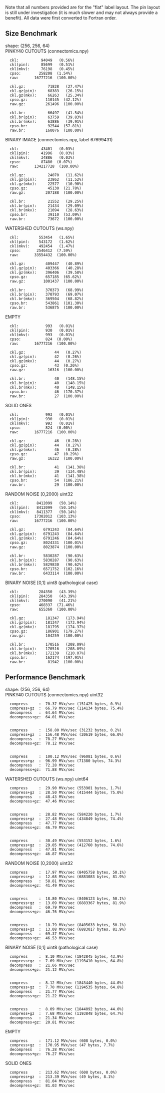 Note that all numbers provided are for the "flat" label layout. The pin layout is still under investigation (it is much slower and may not always provide a benefit). All data were first converted to Fortran order.

## Size Benchmark
shape: (256, 256, 64)  
PINKY40 CUTOUTS (connectomics.npy)

      ckl:          94049   (0.56%)
      ckl(pin):     85699   (0.51%) 
      ckl(mkv):     76198   (0.45%)
      cpso:        258208  (1.54%)
      raw:       16777216  (100.00%)

      ckl.gz:          71828   (27.47%)
      ckl.gz(pin):     68383   (26.15%) 
      ckl.gz(mkv):     66263   (25.34%)
      cpso.gz:        110145  (42.12%)
      raw.gz:         261496  (100.00%)

      ckl.br:          66497   (41.54%)
      ckl.br(pin):     63759   (39.83%) 
      ckl.br(mkv):     63886   (39.91%)
      cpso.br:         92544  (57.81%)
      raw.br:         160076  (100.00%)
BINARY IMAGE (connectomics.npy, label 67699431)

      ckl:          43401   (0.03%)
      ckl(pin):     41996   (0.03%) 
      ckl(mkv):     34886   (0.03%)
      cpso:         87480  (0.07%)
      raw:       134217728  (100.00%)

      ckl.gz:          24070   (11.62%)
      ckl.gz(pin):     23862   (11.52%) 
      ckl.gz(mkv):     22577   (10.90%)
      cpso.gz:         45130  (21.78%)
      raw.gz:         207188  (100.00%)

      ckl.br:          21552   (29.25%)
      ckl.br(pin):     21434   (29.09%) 
      ckl.br(mkv):     21094   (28.63%)
      cpso.br:         39110  (53.09%)
      raw.br:          73672  (100.00%)
WATERSHED CUTOUTS (ws.npy)

      ckl:         553454   (1.65%)
      ckl(pin):    543172   (1.62%) 
      ckl(mkv):    492454   (1.47%)
      cpso:       2546412  (7.59%)
      raw:       33554432  (100.00%)

      ckl.gz:         409447   (40.89%)
      ckl.gz(pin):    403366   (40.28%) 
      ckl.gz(mkv):    396406   (39.58%)
      cpso.gz:        657185  (65.62%)
      raw.gz:        1001437  (100.00%)

      ckl.br:         370373   (68.99%)
      ckl.br(pin):    370793   (69.07%) 
      ckl.br(mkv):    369504   (68.82%)
      cpso.br:        543861  (101.30%)
      raw.br:         536875  (100.00%)
EMPTY

      ckl:            993   (0.01%)
      ckl(pin):       930   (0.01%) 
      ckl(mkv):       993   (0.01%)
      cpso:           824  (0.00%)
      raw:       16777216  (100.00%)

      ckl.gz:             44   (0.27%)
      ckl.gz(pin):        42   (0.26%) 
      ckl.gz(mkv):        44   (0.27%)
      cpso.gz:            43  (0.26%)
      raw.gz:          16316  (100.00%)

      ckl.br:             40   (148.15%)
      ckl.br(pin):        40   (148.15%) 
      ckl.br(mkv):        40   (148.15%)
      cpso.br:            46  (170.37%)
      raw.br:             27  (100.00%)
SOLID ONES

      ckl:            993   (0.01%)
      ckl(pin):       930   (0.01%) 
      ckl(mkv):       993   (0.01%)
      cpso:           824  (0.00%)
      raw:       16777216  (100.00%)

      ckl.gz:             46   (0.28%)
      ckl.gz(pin):        44   (0.27%) 
      ckl.gz(mkv):        46   (0.28%)
      cpso.gz:            47  (0.29%)
      raw.gz:          16322  (100.00%)

      ckl.br:             41   (141.38%)
      ckl.br(pin):        39   (134.48%) 
      ckl.br(mkv):        41   (141.38%)
      cpso.br:            54  (186.21%)
      raw.br:             29  (100.00%)
RANDOM NOISE [0,2000) uint32

      ckl:        8412099   (50.14%)
      ckl(pin):   8412099   (50.14%) 
      ckl(mkv):   8411377   (50.14%)
      cpso:      17302012  (103.13%)
      raw:       16777216  (100.00%)

      ckl.gz:        6791243   (84.64%)
      ckl.gz(pin):   6791243   (84.64%) 
      ckl.gz(mkv):   6791246   (84.64%)
      cpso.gz:       8024331  (100.01%)
      raw.gz:        8023874  (100.00%)

      ckl.br:        5830287   (90.63%)
      ckl.br(pin):   5830287   (90.63%) 
      ckl.br(mkv):   5829830   (90.62%)
      cpso.br:       6571752  (102.16%)
      raw.br:        6433114  (100.00%)
BINARY NOISE [0,1] uint8 (pathological case)

      ckl:         284350   (43.39%)
      ckl(pin):    284350   (43.39%) 
      ckl(mkv):    270090   (41.21%)
      cpso:        468337  (71.46%)
      raw:         655360  (100.00%)

      ckl.gz:         181347   (173.94%)
      ckl.gz(pin):    181347   (173.94%) 
      ckl.gz(mkv):    181795   (174.37%)
      cpso.gz:        186901  (179.27%)
      raw.gz:         104259  (100.00%)

      ckl.br:         170516   (208.09%)
      ckl.br(pin):    170516   (208.09%) 
      ckl.br(mkv):    172139   (210.07%)
      cpso.br:        162174  (197.91%)
      raw.br:          81942  (100.00%)

## Performance Benchmark

shape: (256, 256, 64)  
PINKY40 CUTOUTS (connectomics.npy) uint32

      compress     :  70.37 MVx/sec (151425 bytes, 0.9%)
      compress+gz  :  66.79 MVx/sec (114134 bytes, 75.4%)
      decompress   :  64.64 MVx/sec
      decompress+gz:  64.01 MVx/sec
    

      compress     :  158.80 MVx/sec (31232 bytes, 0.2%)
      compress+gz  :  156.48 MVx/sec (20619 bytes, 66.0%)
      decompress   :  78.27 MVx/sec
      decompress+gz:  78.12 MVx/sec
    

      compress     :  100.12 MVx/sec (96081 bytes, 0.6%)
      compress+gz  :  96.99 MVx/sec (71380 bytes, 74.3%)
      decompress   :  72.28 MVx/sec
      decompress+gz:  71.88 MVx/sec
    
WATERSHED CUTOUTS (ws.npy) uint64

      compress     :  29.90 MVx/sec (553901 bytes, 1.7%)
      compress+gz  :  28.50 MVx/sec (415444 bytes, 75.0%)
      decompress   :  48.43 MVx/sec
      decompress+gz:  47.46 MVx/sec
    

      compress     :  28.82 MVx/sec (584220 bytes, 1.7%)
      compress+gz  :  27.48 MVx/sec (434849 bytes, 74.4%)
      decompress   :  47.77 MVx/sec
      decompress+gz:  46.79 MVx/sec
    

      compress     :  30.49 MVx/sec (553152 bytes, 1.6%)
      compress+gz  :  29.05 MVx/sec (412760 bytes, 74.6%)
      decompress   :  47.81 MVx/sec
      decompress+gz:  46.87 MVx/sec
    
RANDOM NOISE [0,2000) uint32

      compress     :  17.97 MVx/sec (8405758 bytes, 50.1%)
      compress+gz  :  12.68 MVx/sec (6883083 bytes, 81.9%)
      decompress   :  58.81 MVx/sec
      decompress+gz:  41.49 MVx/sec
    

      compress     :  18.80 MVx/sec (8406123 bytes, 50.1%)
      compress+gz  :  13.09 MVx/sec (6883367 bytes, 81.9%)
      decompress   :  69.79 MVx/sec
      decompress+gz:  46.76 MVx/sec
    

      compress     :  18.79 MVx/sec (8405633 bytes, 50.1%)
      compress+gz  :  13.08 MVx/sec (6883017 bytes, 81.9%)
      decompress   :  69.37 MVx/sec
      decompress+gz:  46.53 MVx/sec
    
BINARY NOISE [0,1] uint8 (pathological case)

      compress     :  8.10 MVx/sec (1842845 bytes, 43.9%)
      compress+gz  :  7.69 MVx/sec (1193410 bytes, 64.8%)
      decompress   :  21.66 MVx/sec
      decompress+gz:  21.12 MVx/sec
    

      compress     :  8.12 MVx/sec (1843440 bytes, 44.0%)
      compress+gz  :  7.70 MVx/sec (1194535 bytes, 64.8%)
      decompress   :  21.77 MVx/sec
      decompress+gz:  21.22 MVx/sec
    

      compress     :  8.09 MVx/sec (1844092 bytes, 44.0%)
      compress+gz  :  7.68 MVx/sec (1193848 bytes, 64.7%)
      decompress   :  21.34 MVx/sec
      decompress+gz:  20.81 MVx/sec
    
EMPTY

      compress     :  171.12 MVx/sec (608 bytes, 0.0%)
      compress+gz  :  170.95 MVx/sec (47 bytes, 7.7%)
      decompress   :  76.28 MVx/sec
      decompress+gz:  76.27 MVx/sec
    
SOLID ONES

      compress     :  213.62 MVx/sec (608 bytes, 0.0%)
      compress+gz  :  213.39 MVx/sec (49 bytes, 8.1%)
      decompress   :  81.04 MVx/sec
      decompress+gz:  81.03 MVx/sec
    
